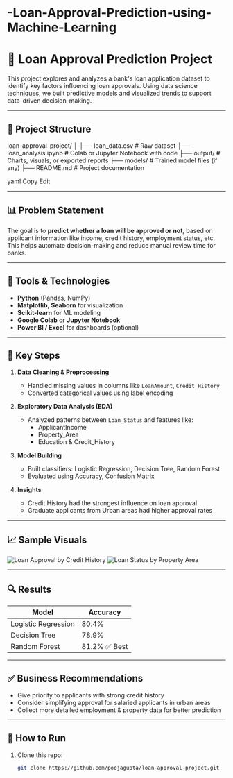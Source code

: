 ﻿# -Loan-Approval-Prediction-using-Machine-Learning


 # 🏦 Loan Approval Prediction Project

This project explores and analyzes a bank's loan application dataset to identify key factors influencing loan approvals. Using data science techniques, we built predictive models and visualized trends to support data-driven decision-making.

---

## 📁 Project Structure

loan-approval-project/
│
├── loan_data.csv # Raw dataset
├── loan_analysis.ipynb # Colab or Jupyter Notebook with code
├── output/ # Charts, visuals, or exported reports
├── models/ # Trained model files (if any)
├── README.md # Project documentation

yaml
Copy
Edit

---

## 📊 Problem Statement

The goal is to **predict whether a loan will be approved or not**, based on applicant information like income, credit history, employment status, etc. This helps automate decision-making and reduce manual review time for banks.

---

## 🔧 Tools & Technologies

- **Python** (Pandas, NumPy)
- **Matplotlib**, **Seaborn** for visualization
- **Scikit-learn** for ML modeling
- **Google Colab** or **Jupyter Notebook**
- **Power BI / Excel** for dashboards (optional)

---

## 📌 Key Steps

1. **Data Cleaning & Preprocessing**
   - Handled missing values in columns like `LoanAmount`, `Credit_History`
   - Converted categorical values using label encoding

2. **Exploratory Data Analysis (EDA)**
   - Analyzed patterns between `Loan_Status` and features like:
     - ApplicantIncome
     - Property_Area
     - Education & Credit_History

3. **Model Building**
   - Built classifiers: Logistic Regression, Decision Tree, Random Forest
   - Evaluated using Accuracy, Confusion Matrix

4. **Insights**
   - Credit History had the strongest influence on loan approval
   - Graduate applicants from Urban areas had higher approval rates

---

## 📈 Sample Visuals

![Loan Approval by Credit History](output/credit_history_plot.png)
![Loan Status by Property Area](output/property_area_chart.png)

---

## 🔍 Results

| Model               | Accuracy |
|--------------------|----------|
| Logistic Regression| 80.4%    |
| Decision Tree      | 78.9%    |
| Random Forest      | 81.2% ✅ Best |

---

## ✅ Business Recommendations

- Give priority to applicants with strong credit history
- Consider simplifying approval for salaried applicants in urban areas
- Collect more detailed employment & property data for better prediction

---

## 📎 How to Run

1. Clone this repo:
   ```bash
   git clone https://github.com/poojagupta/loan-approval-project.git
